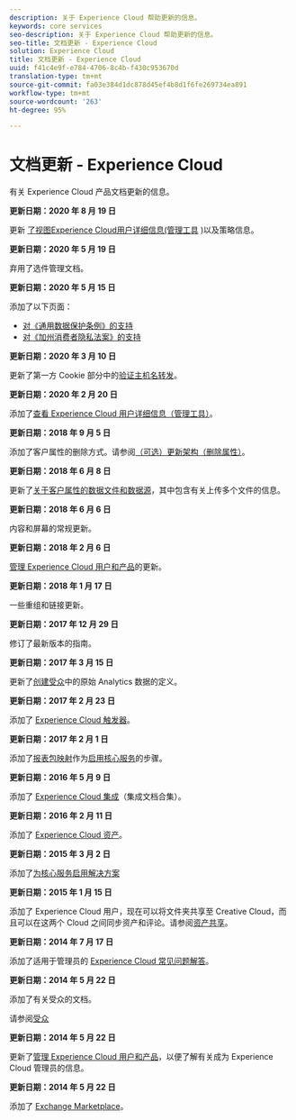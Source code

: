 ```yaml
---
description: 关于 Experience Cloud 帮助更新的信息。
keywords: core services
seo-description: 关于 Experience Cloud 帮助更新的信息。
seo-title: 文档更新 - Experience Cloud
solution: Experience Cloud
title: 文档更新 - Experience Cloud
uuid: f41c4e9f-e784-4706-8c4b-f430c953670d
translation-type: tm+mt
source-git-commit: fa03e384d1dc878d45ef4b8d1f6fe269734ea891
workflow-type: tm+mt
source-wordcount: '263'
ht-degree: 95%

---
```



# 文档更新 - Experience Cloud

有关 Experience Cloud 产品文档更新的信息。

**更新日期：2020 年 8 月 19 日**

更新 [了视图Experience Cloud用户详细信息(管理工具](admin-getting-started/admin-tool-experience-cloud.md) )以及策略信息。

**更新日期：2020 年 5 月 19 日**

弃用了选件管理文档。

**更新日期：2020 年 5 月 15 日**

添加了以下页面：

* [对《通用数据保护条例》的支持](attributes/gdpr.md)
* [对《加州消费者隐私法案》的支持](attributes/ccpa.md)

**更新日期：2020 年 3 月 10 日**

更新了第一方 Cookie 部分中的[验证主机名转发](cookies/cookies-first-party.md#validate)。

**更新日期：2020 年 2 月 20 日**

添加了[查看 Experience Cloud 用户详细信息（管理工具）](admin-getting-started/admin-tool-experience-cloud.md)。

**更新日期：2018 年 9 月 5 日**

添加了客户属性的删除方式。请参阅[（可选）更新架构（删除属性）](attributes/t-crs-usecase.md#task_6568898BB7C44A42ABFB86532B89063C)。

**更新日期：2018 年 6 月 8 日**

更新了[关于客户属性的数据文件和数据源](attributes/crs-data-file.md#concept_DE908F362DF24172BFEF48E1797DAF19)，其中包含有关上传多个文件的信息。

**更新日期：2018 年 6 月 6 日**

内容和屏幕的常规更新。

**更新日期：2018 年 2 月 6 日**

[管理 Experience Cloud 用户和产品](admin-getting-started/admin-getting-started.md#topic_3FCB4099640647E3B2411ADBFCE81909)的更新。

**更新日期：2018 年 1 月 17 日**

一些重组和链接更新。

**更新日期：2017 年 12 月 29 日**

修订了最新版本的指南。

**更新日期：2017 年 3 月 15 日**

更新了[创建受众](audience-library/t-audience-create.md#task_37F407F58BF9459493BB8E968CDFE737)中的原始 Analytics 数据的定义。

**更新日期：2017 年 2 月 23 日**

添加了 [Experience Cloud 触发器](activation/triggers.md#concept_887B30241B3E4DB0A2553B2996E2D4FB)。

**更新日期：2017 年 2 月 1 日**

添加了[报表包映射](core-services/core-services.md#concept_apg_zq2_rw)作为[启用核心服务](core-services/core-services.md#concept_07ED1D5C64234E77976E6D572E78FB9C)的步骤。

**更新日期：2016 年 5 月 9 日**

添加了 [Experience Cloud 集成](marketing-cloud-integrations.md#concept_9E6D3E37D1E3452E8CCCFA92AF034F90)（集成文档合集）。

**更新日期：2016 年 2 月 11 日**

添加了 [Experience Cloud 资产](experience-cloud-assets/experience-cloud-assets.md#concept_DDA5224C907D4A4F817D795DA0ED64D0)。

**更新日期：2015 年 3 月 2 日**

添加了[为核心服务启用解决方案](core-services/core-services.md#concept_07ED1D5C64234E77976E6D572E78FB9C)

**更新日期：2015 年 1 月 15 日**

添加了 Experience Cloud 用户，现在可以将文件夹共享至 Creative Cloud，而且可以在这两个 Cloud 之间同步资产和评论。请参阅[资产共享](experience-cloud-assets/creative-cloud.md#concept_3E5A34C3459047D5965F900788A9BA68)。

**更新日期：2014 年 7 月 17 日**

添加了适用于管理员的 [Experience Cloud 常见问题解答](admin-getting-started/faq.md#concept_13219B4E51784577B6FF78AAA203DE91)。

**更新日期：2014 年 5 月 22 日**

添加了有关受众的文档。

请参阅[受众](audience-library/audience-library.md#topic_679810123CAA4E0CA4FA3417FB0100C7)

**更新日期：2014 年 5 月 22 日**

更新了[管理 Experience Cloud 用户和产品](admin-getting-started/admin-getting-started.md#topic_3FCB4099640647E3B2411ADBFCE81909)，以便了解有关成为 Experience Cloud 管理员的信息。

**更新日期：2014 年 5 月 22 日**

添加了 [Exchange Marketplace](exchange.md#concept_E07F16F070544B82B56527A845C41D59)。
